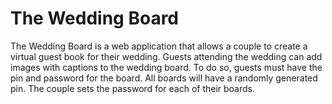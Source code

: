 # The Wedding Board

The Wedding Board is a web application that allows a couple to create a virtual guest book for their wedding. Guests attending the wedding can add images with captions to the wedding board. To do so, guests must have the pin and password for the board. All boards will have a randomly generated pin. The couple sets the password for each of their boards.
